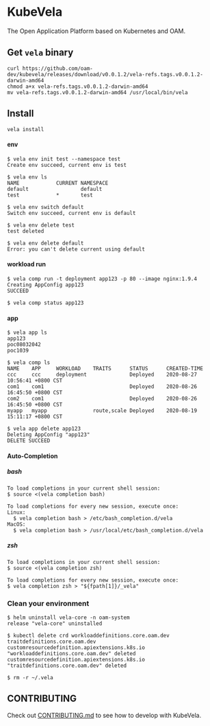 # KubeVela

The Open Application Platform based on Kubernetes and OAM.

## Get `vela` binary

```shell script
curl https://github.com/oam-dev/kubevela/releases/download/v0.0.1.2/vela-refs.tags.v0.0.1.2-darwin-amd64
chmod a+x vela-refs.tags.v0.0.1.2-darwin-amd64
mv vela-refs.tags.v0.0.1.2-darwin-amd64 /usr/local/bin/vela
```

## Install

```shell script
vela install
```

#### env

```
$ vela env init test --namespace test
Create env succeed, current env is test

$ vela env ls
NAME           	CURRENT	NAMESPACE
default             	default
test    	 	*       test

$ vela env switch default
Switch env succeed, current env is default

$ vela env delete test
test deleted

$ vela env delete default
Error: you can't delete current using default
```

#### workload run
```shell script
$ vela comp run -t deployment app123 -p 80 --image nginx:1.9.4
Creating AppConfig app123
SUCCEED

$ vela comp status app123
```

#### app

```
$ vela app ls
app123
poc08032042
poc1039

$ vela comp ls
NAME 	APP  	WORKLOAD  	TRAITS     	STATUS  	CREATED-TIME
ccc  	ccc  	deployment	           	Deployed	2020-08-27 10:56:41 +0800 CST
com1 	com1 	          	           	Deployed	2020-08-26 16:45:50 +0800 CST
com2 	com1 	          	           	Deployed	2020-08-26 16:45:50 +0800 CST
myapp	myapp	          	route,scale	Deployed	2020-08-19 15:11:17 +0800 CST

$ vela app delete app123
Deleting AppConfig "app123"
DELETE SUCCEED
```

#### Auto-Completion

##### bash

```shell script
To load completions in your current shell session:
$ source <(vela completion bash)

To load completions for every new session, execute once:
Linux:
  $ vela completion bash > /etc/bash_completion.d/vela
MacOS:
  $ vela completion bash > /usr/local/etc/bash_completion.d/vela
```

##### zsh

```shell script
To load completions in your current shell session:
$ source <(vela completion zsh)

To load completions for every new session, execute once:
$ vela completion zsh > "${fpath[1]}/_vela"
```

### Clean your environment

```shell script
$ helm uninstall vela-core -n oam-system
release "vela-core" uninstalled
```

```shell script
$ kubectl delete crd workloaddefinitions.core.oam.dev traitdefinitions.core.oam.dev
customresourcedefinition.apiextensions.k8s.io "workloaddefinitions.core.oam.dev" deleted
customresourcedefinition.apiextensions.k8s.io "traitdefinitions.core.oam.dev" deleted
```

```shell script
$ rm -r ~/.vela
```

## CONTRIBUTING
Check out [CONTRIBUTING.md](./CONTRIBUTING.md) to see how to develop with KubeVela.

